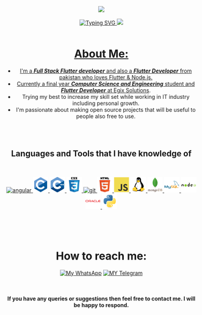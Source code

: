 <p align="center">
   <a href="https://github.com/RuberDukcy">
    <img src="https://i.ibb.co/HnF3K8X/jhon-tyrell-cyberpunk-advance-robot-standing-distinct-earth-b8904f4a-364f-4c53-9122-779fed9c5693.png" width="900"> </a>
    </p>

<div align="center">
   <a href="[https://github.com/RuberDukcy](https://github-profile-trophy.vercel.app/?username=RuberDukcy)">
    <img
        src="https://readme-typing-svg.herokuapp.com?font=ShadowsIntoLightsize=50&duration=5500&color=FCBF01&background=FF673200&center=true&vCenter=true&lines=Hello,+I+am+Zain Ul Abdeen.;Also+known+as+RuberDucky.;Welcome+to+my+GitHub."
        alt="Typing SVG" width="580px"
        />
        
<img src = "https://streak-stats.demolab.com?user=RuberDucky&theme=dark"/>


<br>
<br>

# About Me:
-  I'm a ***Full Stack Flutter developer*** and also a ***Flutter Developer*** from pakistan who loves Flutter & Node.js.
-  Currently a final year ***Computer Science and Engineering*** student and ***Flutter Developer*** at [Egix Solutions](https://egix.net/).
-  Trying my best to increase my skill set while working in IT industry including personal growth.
-  I'm passionate about making open source projects that will be useful to people also free to use.


<br>
<br>


<h2 align="center">Languages and Tools that I have knowledge of</h2>
<br>

<p align="center"> <a href="https://angular.io" target="_blank" rel="noreferrer"> <img src="https://angular.io/assets/images/logos/angular/angular.svg" alt="angular" width="40" height="40"/> </a> <a href="https://angular.io" target="_blank" rel="noreferrer"> </a> <a href="https://www.cprogramming.com/" target="_blank" rel="noreferrer"> <img src="https://raw.githubusercontent.com/devicons/devicon/master/icons/c/c-original.svg" alt="c" width="40" height="40"/> </a> <a href="https://www.w3schools.com/cpp/" target="_blank" rel="noreferrer"> <img src="https://raw.githubusercontent.com/devicons/devicon/master/icons/cplusplus/cplusplus-original.svg" alt="cplusplus" width="40" height="40"/> </a> <a href="https://www.w3schools.com/css/" target="_blank" rel="noreferrer"> <img src="https://raw.githubusercontent.com/devicons/devicon/master/icons/css3/css3-original-wordmark.svg" alt="css3" width="40" height="40"/> </a> <a href="https://git-scm.com/" target="_blank" rel="noreferrer"> <img src="https://www.vectorlogo.zone/logos/git-scm/git-scm-icon.svg" alt="git" width="40" height="40"/> </a> <a href="https://www.w3.org/html/" target="_blank" rel="noreferrer"> <img src="https://raw.githubusercontent.com/devicons/devicon/master/icons/html5/html5-original-wordmark.svg" alt="html5" width="40" height="40"/> </a> <a href="https://developer.mozilla.org/en-US/docs/Web/JavaScript" target="_blank" rel="noreferrer"> <img src="https://raw.githubusercontent.com/devicons/devicon/master/icons/javascript/javascript-original.svg" alt="javascript" width="40" height="40"/> </a> <a href="https://www.linux.org/" target="_blank" rel="noreferrer"> <img src="https://raw.githubusercontent.com/devicons/devicon/master/icons/linux/linux-original.svg" alt="linux" width="40" height="40"/> </a> <a href="https://www.mongodb.com/" target="_blank" rel="noreferrer"> <img src="https://raw.githubusercontent.com/devicons/devicon/master/icons/mongodb/mongodb-original-wordmark.svg" alt="mongodb" width="40" height="40"/> </a> <a href="https://www.mysql.com/" target="_blank" rel="noreferrer"> <img src="https://raw.githubusercontent.com/devicons/devicon/master/icons/mysql/mysql-original-wordmark.svg" alt="mysql" width="40" height="40"/> </a> <a href="https://nodejs.org" target="_blank" rel="noreferrer"> <img src="https://raw.githubusercontent.com/devicons/devicon/master/icons/nodejs/nodejs-original-wordmark.svg" alt="nodejs" width="40" height="40"/> </a> <a href="https://www.oracle.com/" target="_blank" rel="noreferrer"> <img src="https://raw.githubusercontent.com/devicons/devicon/master/icons/oracle/oracle-original.svg" alt="oracle" width="40" height="40"/> </a> <a href="https://www.python.org" target="_blank" rel="noreferrer"> <img src="https://raw.githubusercontent.com/devicons/devicon/master/icons/python/python-original.svg" alt="python" width="40" height="40"/> </a> 

</p>


<br>
<br>
<br>

# How to reach me:
[![My WhatsApp](https://img.shields.io/badge/WhatsApp-25D366?style=for-the-badge&logo=whatsapp&logoColor=white)](https://wa.me/923166096609)
[![MY Telegram](https://img.shields.io/badge/telegram-1b77FF.svg?style=for-the-badge&logo=telegram)](https://t.me/Zain_562) 

<br>

#### If you have any queries or suggestions then feel free to contact me. I will be happy to respond. 
<br>